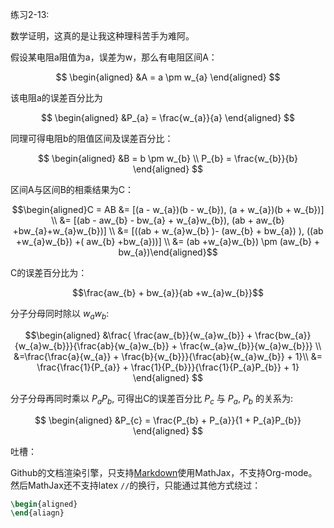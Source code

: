 练习2-13:

数学证明，这真的是让我这种理科苦手为难阿。

假设某电阻a阻值为a，误差为w，那么有电阻区间A： 

$$
\begin{aligned}
&A = a \pm w_{a}
\end{aligned}
$$

该电阻a的误差百分比为 

$$
\begin{aligned}
&P_{a} = \frac{w_{a}}{a}
\end{aligned}
$$

同理可得电阻b的阻值区间及误差百分比：


$$
\begin{aligned}
&B = b \pm w_{b} \\ P_{b} = \frac{w_{b}}{b}
\end{aligned}
$$

区间A与区间B的相乘结果为C：

$$\begin{aligned}C = AB &= [(a - w_{a})(b - w_{b}), (a + w_{a})(b + w_{b})] \\
&= [(ab - aw_{b} - bw_{a} + w_{a}w_{b}), (ab + aw_{b} +bw_{a}+w_{a}w_{b})] \\ 
&= [((ab + w_{a}w_{b} )- (aw_{b} + bw_{a}) ), ((ab +w_{a}w_{b}) +( aw_{b} +bw_{a}))] \\
&= (ab +w_{a}w_{b}) \pm (aw_{b} + bw_{a})\end{aligned}$$

C的误差百分比为：

$$\frac{aw_{b} + bw_{a}}{ab +w_{a}w_{b}}$$

分子分母同时除以 $w_{a}w_{b}$:

$$\begin{aligned}
&\frac{ \frac{aw_{b}}{w_{a}w_{b}} + \frac{bw_{a}}{w_{a}w_{b}}}{\frac{ab}{w_{a}w_{b}} + \frac{w_{a}w_{b}}{w_{a}w_{b}}} \\ 
&=\frac{\frac{a}{w_{a}} + \frac{b}{w_{b}}}{\frac{ab}{w_{a}w_{b}} + 1}\\ 
&= \frac{\frac{1}{P_{a}} + \frac{1}{P_{b}}}{\frac{1}{P_{a}P_{b}} + 1}
\end{aligned}
$$

分子分母再同时乘以 $P_{a}P_{b}$, 可得出C的误差百分比  $P_{c}$ 与 $P_{a}$, $P_{b}$ 的关系为:

$$
\begin{aligned}
&P_{c} = \frac{P_{b} + P_{a}}{1 + P_{a}P_{b}}
\end{aligned}
$$

吐槽：

Github的文档渲染引擎，只支持[Markdown](https://github.blog/2022-05-19-math-support-in-markdown/)使用MathJax，不支持Org-mode。然后MathJax还不支持latex `//`的换行，只能通过其他方式绕过：

```latex
\begin{aligned}
\end{aliagn}
```
